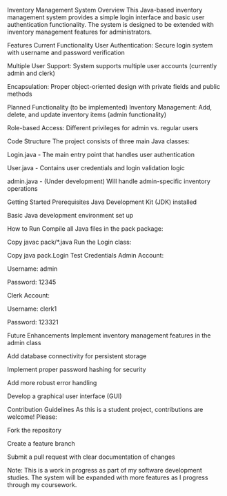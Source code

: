 Inventory Management System
Overview
This Java-based inventory management system provides a simple login interface and basic user authentication functionality. The system is designed to be extended with inventory management features for administrators.

Features
Current Functionality
User Authentication: Secure login system with username and password verification

Multiple User Support: System supports multiple user accounts (currently admin and clerk)

Encapsulation: Proper object-oriented design with private fields and public methods

Planned Functionality (to be implemented)
Inventory Management: Add, delete, and update inventory items (admin functionality)

Role-based Access: Different privileges for admin vs. regular users

Code Structure
The project consists of three main Java classes:

Login.java - The main entry point that handles user authentication

User.java - Contains user credentials and login validation logic

admin.java - (Under development) Will handle admin-specific inventory operations

Getting Started
Prerequisites
Java Development Kit (JDK) installed

Basic Java development environment set up

How to Run
Compile all Java files in the pack package:

Copy
javac pack/*.java
Run the Login class:

Copy
java pack.Login
Test Credentials
Admin Account:

Username: admin

Password: 12345

Clerk Account:

Username: clerk1

Password: 123321

Future Enhancements
Implement inventory management features in the admin class

Add database connectivity for persistent storage

Implement proper password hashing for security

Add more robust error handling

Develop a graphical user interface (GUI)

Contribution Guidelines
As this is a student project, contributions are welcome! Please:

Fork the repository

Create a feature branch

Submit a pull request with clear documentation of changes

Note: This is a work in progress as part of my software development studies. The system will be expanded with more features as I progress through my coursework.
